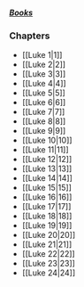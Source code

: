 ##### *[Books](--%20Bible%20--.md)*

### Chapters
- [[Luke 1|1]]
- [[Luke 2|2]]
- [[Luke 3|3]]
- [[Luke 4|4]]
- [[Luke 5|5]]
- [[Luke 6|6]]
- [[Luke 7|7]]
- [[Luke 8|8]]
- [[Luke 9|9]]
- [[Luke 10|10]]
- [[Luke 11|11]]
- [[Luke 12|12]]
- [[Luke 13|13]]
- [[Luke 14|14]]
- [[Luke 15|15]]
- [[Luke 16|16]]
- [[Luke 17|17]]
- [[Luke 18|18]]
- [[Luke 19|19]]
- [[Luke 20|20]]
- [[Luke 21|21]]
- [[Luke 22|22]]
- [[Luke 23|23]]
- [[Luke 24|24]]
